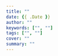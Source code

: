 ```yaml
---
title: ""
date: {{ .Date }}
author: ""
keywords: ["", ""]
tags: ["", ""]
cover: ""
summary: ""
---
```

